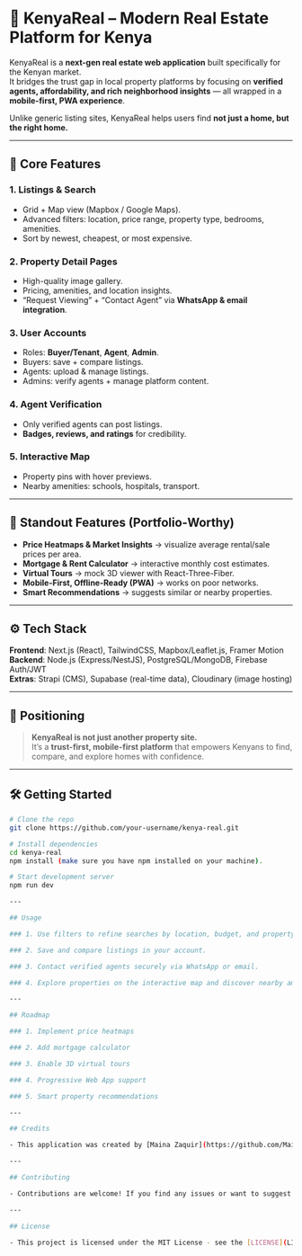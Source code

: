 # 🏡 KenyaReal – Modern Real Estate Platform for Kenya  

KenyaReal is a **next-gen real estate web application** built specifically for the Kenyan market.  
It bridges the trust gap in local property platforms by focusing on **verified agents, affordability, and rich neighborhood insights** — all wrapped in a **mobile-first, PWA experience**.  

Unlike generic listing sites, KenyaReal helps users find **not just a home, but the right home.**  

---

## 🔑 Core Features  

### 1. Listings & Search  
- Grid + Map view (Mapbox / Google Maps).  
- Advanced filters: location, price range, property type, bedrooms, amenities.  
- Sort by newest, cheapest, or most expensive.  

### 2. Property Detail Pages  
- High-quality image gallery.  
- Pricing, amenities, and location insights.  
- “Request Viewing” + “Contact Agent” via **WhatsApp & email integration**.  

### 3. User Accounts  
- Roles: **Buyer/Tenant**, **Agent**, **Admin**.  
- Buyers: save + compare listings.  
- Agents: upload & manage listings.  
- Admins: verify agents + manage platform content.  

### 4. Agent Verification  
- Only verified agents can post listings.  
- **Badges, reviews, and ratings** for credibility.  

### 5. Interactive Map  
- Property pins with hover previews.  
- Nearby amenities: schools, hospitals, transport.  

---

## 🚀 Standout Features (Portfolio-Worthy)  
- **Price Heatmaps & Market Insights** → visualize average rental/sale prices per area.  
- **Mortgage & Rent Calculator** → interactive monthly cost estimates.  
- **Virtual Tours** → mock 3D viewer with React-Three-Fiber.  
- **Mobile-First, Offline-Ready (PWA)** → works on poor networks.  
- **Smart Recommendations** → suggests similar or nearby properties.  

---

## ⚙️ Tech Stack  

**Frontend**: Next.js (React), TailwindCSS, Mapbox/Leaflet.js, Framer Motion  
**Backend**: Node.js (Express/NestJS), PostgreSQL/MongoDB, Firebase Auth/JWT  
**Extras**: Strapi (CMS), Supabase (real-time data), Cloudinary (image hosting)  

---

## 📌 Positioning  

> **KenyaReal is not just another property site.**  
> It’s a **trust-first, mobile-first platform** that empowers Kenyans to find, compare, and explore homes with confidence.  

---

## 🛠️ Getting Started  

```bash
# Clone the repo
git clone https://github.com/your-username/kenya-real.git

# Install dependencies
cd kenya-real
npm install (make sure you have npm installed on your machine).

# Start development server
npm run dev

---

## Usage

### 1. Use filters to refine searches by location, budget, and property type.

### 2. Save and compare listings in your account.

### 3. Contact verified agents securely via WhatsApp or email.

### 4. Explore properties on the interactive map and discover nearby amenities.

---

## Roadmap

### 1. Implement price heatmaps

### 2. Add mortgage calculator

### 3. Enable 3D virtual tours

### 4. Progressive Web App support

### 5. Smart property recommendations

---

## Credits

- This application was created by [Maina Zaquir](https://github.com/MainaZaquir).

---

## Contributing

- Contributions are welcome! If you find any issues or want to suggest improvements, feel free to open an issue or submit a pull request.

---

## License

- This project is licensed under the MIT License - see the [LICENSE](LICENSE) file for details.